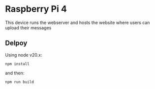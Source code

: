 # Raspberry Pi 4 

This device runs the webserver and hosts the website where users can upload their messages


## Delpoy


Using node v20.x:

```
npm install
```

and then: 

```
npm run build
```